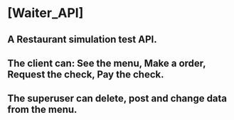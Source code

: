 # [Waiter_API]
## A Restaurant simulation test API.
## The client can: See the menu, Make a order, Request the check, Pay the check.
## The superuser can delete, post and change data from the menu.
